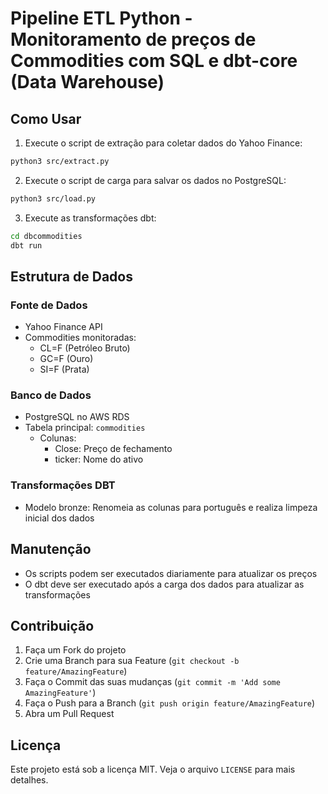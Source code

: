 # Pipeline ETL Python - Monitoramento de preços de Commodities com SQL e dbt-core (Data Warehouse)

## Como Usar

1. Execute o script de extração para coletar dados do Yahoo Finance:
```bash
python3 src/extract.py
```

2. Execute o script de carga para salvar os dados no PostgreSQL:
```bash
python3 src/load.py
```

3. Execute as transformações dbt:
```bash
cd dbcommodities
dbt run
```

## Estrutura de Dados

### Fonte de Dados
- Yahoo Finance API
- Commodities monitoradas:
  - CL=F (Petróleo Bruto)
  - GC=F (Ouro)
  - SI=F (Prata)

### Banco de Dados
- PostgreSQL no AWS RDS
- Tabela principal: `commodities`
  - Colunas:
    - Close: Preço de fechamento
    - ticker: Nome do ativo

### Transformações DBT
- Modelo bronze: Renomeia as colunas para português e realiza limpeza inicial dos dados

## Manutenção

- Os scripts podem ser executados diariamente para atualizar os preços
- O dbt deve ser executado após a carga dos dados para atualizar as transformações

## Contribuição

1. Faça um Fork do projeto
2. Crie uma Branch para sua Feature (`git checkout -b feature/AmazingFeature`)
3. Faça o Commit das suas mudanças (`git commit -m 'Add some AmazingFeature'`)
4. Faça o Push para a Branch (`git push origin feature/AmazingFeature`)
5. Abra um Pull Request

## Licença

Este projeto está sob a licença MIT. Veja o arquivo `LICENSE` para mais detalhes.